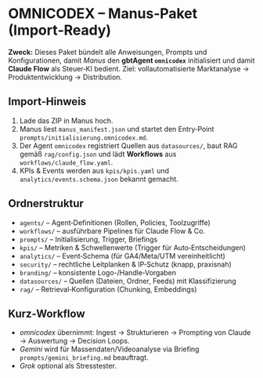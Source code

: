 # OMNICODEX – Manus‑Paket (Import‑Ready)

**Zweck:** Dieses Paket bündelt alle Anweisungen, Prompts und Konfigurationen,
damit *Manus* den **gbtAgent `omnicodex`** initialisiert und damit **Claude Flow**
als Steuer‑KI bedient. Ziel: vollautomatisierte Marktanalyse → Produktentwicklung → Distribution.

## Import‑Hinweis
1) Lade das ZIP in Manus hoch.
2) Manus liest `manus_manifest.json` und startet den Entry‑Point `prompts/initialisierung.omnicodex.md`.
3) Der Agent `omnicodex` registriert Quellen aus `datasources/`, baut RAG gemäß `rag/config.json`
   und lädt **Workflows** aus `workflows/claude_flow.yaml`.
4) KPIs & Events werden aus `kpis/kpis.yaml` und `analytics/events.schema.json` bekannt gemacht.

## Ordnerstruktur
- `agents/` – Agent‑Definitionen (Rollen, Policies, Toolzugriffe)
- `workflows/` – ausführbare Pipelines für Claude Flow & Co.
- `prompts/` – Initialisierung, Trigger, Briefings
- `kpis/` – Metriken & Schwellenwerte (Trigger für Auto‑Entscheidungen)
- `analytics/` – Event‑Schema (für GA4/Meta/UTM vereinheitlicht)
- `security/` – rechtliche Leitplanken & IP‑Schutz (knapp, praxisnah)
- `branding/` – konsistente Logo-/Handle‑Vorgaben
- `datasources/` – Quellen (Dateien, Ordner, Feeds) mit Klassifizierung
- `rag/` – Retrieval‑Konfiguration (Chunking, Embeddings)

## Kurz‑Workflow
- *omnicodex* übernimmt: Ingest → Strukturieren → Prompting von Claude → Auswertung → Decision Loops.
- *Gemini* wird für Massendaten/Videoanalyse via Briefing `prompts/gemini_briefing.md` beauftragt.
- *Grok* optional als Stresstester.

